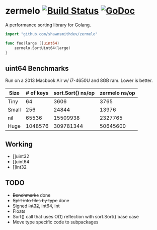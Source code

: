 zermelo [![Build Status](https://travis-ci.org/shawnsmithdev/zermelo.svg)](https://travis-ci.org/shawnsmithdev/zermelo) [![GoDoc](https://godoc.org/github.com/shawnsmithdev/zermelo?status.png)](https://godoc.org/github.com/shawnsmithdev/zermelo)
=========

A performance sorting library for Golang.

```go
import "github.com/shawnsmithdev/zermelo"

func foo(large []uint64)
    zermelo.SortUint64(large)
}
```

uint64 Benchmarks
-----------------

Run on a 2013 Macbook Air w/ i7-4650U and 8GB ram.  Lower is better.

| Size  | # of keys | sort.Sort() ns/op | zermelo ns/op |
|-------|-----------|-------------------|---------------|
| Tiny  |64         |3606               |3765           |
| Small |256        |24844              |13976          |
| nil   |65536      |15509938           |2327765        |
| Huge  |1048576    |309781344          |50645600       |

Working
-------

* []uint32
* []uint64
* []int32

TODO
----

* ~~Benchmarks~~ done
* ~~Split into files by type~~ done
* Signed ~~int32~~, int64, int
* Floats
* Sort() call that uses O(1) reflection with sort.Sort() base case
* Move type specific code to subpackages
